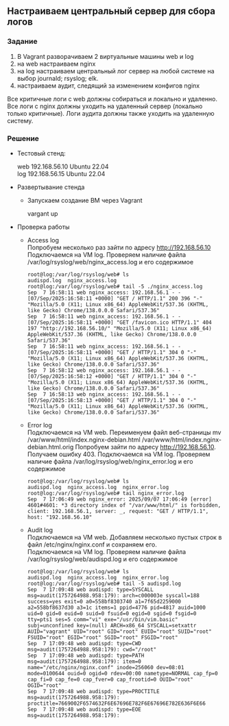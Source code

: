 ## Настраиваем центральный сервер для сбора логов

### Задание

1. В Vagrant разворачиваем 2 виртуальные машины web и log
2. на web настраиваем nginx
3. на log настраиваем центральный лог сервер на любой системе на выбор
journald;
rsyslog;
elk.
4. настраиваем аудит, следящий за изменением конфигов nginx 

Все критичные логи с web должны собираться и локально и удаленно.
Все логи с nginx должны уходить на удаленный сервер (локально только критичные).
Логи аудита должны также уходить на удаленную систему.


### Решение

* Тестовый стенд:

    web 192.168.56.10 Ubuntu 22.04  
    log 192.168.56.15 Ubuntu 22.04  

* Развертывание стенда

    - Запускаем создание ВМ через Vagrant   

        vargant up

* Проверка работы
    - Access log  
        Попробуем несколько раз зайти по адресу http://192.168.56.10
        Подключаемся на VM log. Проверяем наличие файла /var/log/rsyslog/web/nginx_access.log  и его содержимое  

        ```
        root@log:/var/log/rsyslog/web# ls  
        audispd.log  nginx_access.log  
        root@log:/var/log/rsyslog/web# tail -5 ./nginx_access.log   
        Sep  7 16:58:11 web nginx_access: 192.168.56.1 - - [07/Sep/2025:16:58:11 +0000] "GET / HTTP/1.1" 200 396 "-" "Mozilla/5.0 (X11; Linux x86_64) AppleWebKit/537.36 (KHTML, like Gecko) Chrome/138.0.0.0 Safari/537.36"  
        Sep  7 16:58:11 web nginx_access: 192.168.56.1 - - [07/Sep/2025:16:58:11 +0000] "GET /favicon.ico HTTP/1.1" 404 197 "http://192.168.56.10/" "Mozilla/5.0 (X11; Linux x86_64) AppleWebKit/537.36 (KHTML, like Gecko) Chrome/138.0.0.0 Safari/537.36"  
        Sep  7 16:58:11 web nginx_access: 192.168.56.1 - - [07/Sep/2025:16:58:11 +0000] "GET / HTTP/1.1" 304 0 "-" "Mozilla/5.0 (X11; Linux x86_64) AppleWebKit/537.36 (KHTML, like Gecko) Chrome/138.0.0.0 Safari/537.36"  
        Sep  7 16:58:12 web nginx_access: 192.168.56.1 - - [07/Sep/2025:16:58:12 +0000] "GET / HTTP/1.1" 304 0 "-" "Mozilla/5.0 (X11; Linux x86_64) AppleWebKit/537.36 (KHTML, like Gecko) Chrome/138.0.0.0 Safari/537.36"  
        Sep  7 16:58:13 web nginx_access: 192.168.56.1 - - [07/Sep/2025:16:58:13 +0000] "GET / HTTP/1.1" 304 0 "-" "Mozilla/5.0 (X11; Linux x86_64) AppleWebKit/537.36 (KHTML, like Gecko) Chrome/138.0.0.0 Safari/537.36"  
        ```
    - Error log  
        Подключаемся на VM web. Переименуем файл веб-страницы 
        mv /var/www/html/index.nginx-debian.html /var/www/html/index.nginx-debian.html.orig
        Попробуем зайти по адресу http://192.168.56.10. Получаем ошибку 403.
        Подключаемся на VM log. Проверяем наличие файла /var/log/rsyslog/web/nginx_error.log  и его содержимое  

        ```
        root@log:/var/log/rsyslog/web# ls  
        audispd.log  nginx_access.log  nginx_error.log  
        root@log:/var/log/rsyslog/web# tail nginx_error.log  
        Sep  7 17:06:49 web nginx_error: 2025/09/07 17:06:49 [error] 4601#4601: *3 directory index of "/var/www/html/" is forbidden, client: 192.168.56.1, server: _, request: "GET / HTTP/1.1", host: "192.168.56.10"  
        ```
    
    - Audit log  
        Подключаемся на VM web. Добавляем несколько пустых строк в файл /etc/nginx/nginx.conf и сохраняем его.   
        Подключаемся на VM log. Проверяем наличие файла /var/log/rsyslog/web/audispd.log и его содержимое

        ```
        root@log:/var/log/rsyslog/web# ls  
        audispd.log  nginx_access.log  nginx_error.log  
        root@log:/var/log/rsyslog/web# tail -5 audispd.log  
        Sep  7 17:09:48 web audispd: type=SYSCALL msg=audit(1757264988.958:179): arch=c000003e syscall=188 success=yes exit=0 a0=558bf8303740 a1=7f65d2259000 a2=558bf8637d30 a3=1c items=1 ppid=4776 pid=4817 auid=1000 uid=0 gid=0 euid=0 suid=0 fsuid=0 egid=0 sgid=0 fsgid=0 tty=pts1 ses=5 comm="vi" exe="/usr/bin/vim.basic" subj=unconfined key=(null) ARCH=x86_64 SYSCALL=setxattr AUID="vagrant" UID="root" GID="root" EUID="root" SUID="root" FSUID="root" EGID="root" SGID="root" FSGID="root"  
        Sep  7 17:09:48 web audispd: type=CWD msg=audit(1757264988.958:179): cwd="/root"  
        Sep  7 17:09:48 web audispd: type=PATH msg=audit(1757264988.958:179): item=0 name="/etc/nginx/nginx.conf" inode=256060 dev=08:01 mode=0100644 ouid=0 ogid=0 rdev=00:00 nametype=NORMAL cap_fp=0 cap_fi=0 cap_fe=0 cap_fver=0 cap_frootid=0 OUID="root" OGID="root"  
        Sep  7 17:09:48 web audispd: type=PROCTITLE msg=audit(1757264988.958:179): proctitle=7669002F6574632F6E67696E782F6E67696E782E636F6E66  
        Sep  7 17:09:48 web audispd: type=EOE msg=audit(1757264988.958:179):  
        ```